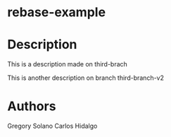 # rebase-example

# Description

This is a description made on third-brach

This is another description on branch third-branch-v2

# Authors

Gregory Solano
Carlos Hidalgo
